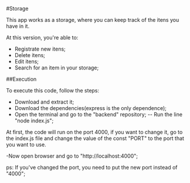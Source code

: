 #Storage

This app works as a storage, where you can keep track of the itens you have in it.

At this version, you're able to: 

- Registrate new itens;
- Delete itens;
- Edit itens;
- Search for an item in your storage;

##Execution

To execute this code, follow the steps:

- Download and extract it;
- Download the dependencies(express is the only dependence);
- Open the terminal and go to the "backend" repository;
-- Run the line "node index.js";

At first, the code will run on the port 4000, if you want to change it, go to the index.js file and change the value of the const "PORT" to the port that you want to use.

-Now open browser and go to "http://localhost:4000";

ps: If you've changed the port, you need to put the new port instead of "4000";
